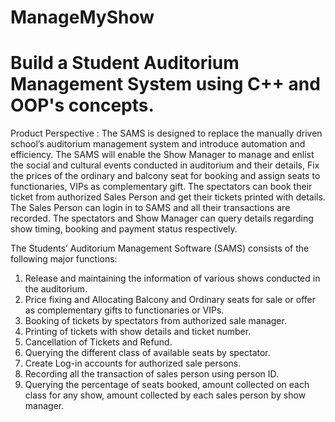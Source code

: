 # ManageMyShow
# Build a Student Auditorium Management System using C++ and OOP's concepts.
Product Perspective : 
The SAMS is designed to replace the manually driven school’s auditorium 
management system and introduce automation and efficiency. The SAMS will 
enable the Show Manager to manage and enlist the social and cultural events conducted in 
auditorium and their details, Fix the prices of the ordinary and balcony seat for 
booking and assign seats to functionaries, VIPs as complementary gift. The 
spectators can book their ticket from authorized Sales Person and get their tickets printed 
with details. The Sales Person can login in to SAMS and all their transactions are recorded. 
The spectators and Show Manager can query details regarding show timing, booking and 
payment status respectively. 

The Students’ Auditorium Management Software (SAMS) consists of the following 
major functions: 
1. Release and maintaining the information of various shows conducted in 
the auditorium. 
2. Price fixing and Allocating Balcony and Ordinary seats for sale or offer as 
complementary gifts to functionaries or VIPs. 
3. Booking of tickets by spectators from authorized sale manager. 
4. Printing of tickets with show details and ticket number. 
5. Cancellation of Tickets and Refund. 
6. Querying the different class of available seats by spectator. 
7. Create Log-in accounts for authorized sale persons. 
8. Recording all the transaction of sales person using person ID. 
9. Querying the percentage of seats booked, amount collected on each 
class for any show, amount collected by each sales person by show 
manager. 

